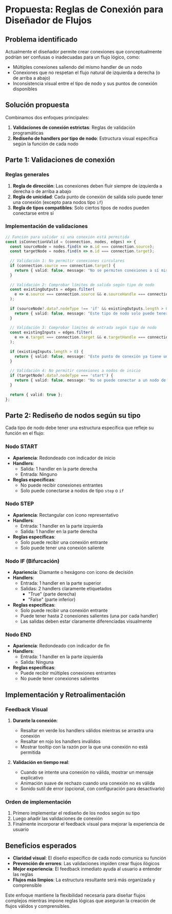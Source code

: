 # Propuesta: Reglas de Conexión para Diseñador de Flujos

## Problema identificado

Actualmente el diseñador permite crear conexiones que conceptualmente podrían ser confusas o inadecuadas para un flujo lógico, como:

- Múltiples conexiones saliendo del mismo handler de un nodo
- Conexiones que no respetan el flujo natural de izquierda a derecha (o de arriba a abajo)
- Inconsistencia visual entre el tipo de nodo y sus puntos de conexión disponibles

## Solución propuesta

Combinamos dos enfoques principales:

1. **Validaciones de conexión estrictas**: Reglas de validación programáticas
2. **Rediseño de handlers por tipo de nodo**: Estructura visual específica según la función de cada nodo

## Parte 1: Validaciones de conexión

### Reglas generales

1. **Regla de dirección**: Las conexiones deben fluir siempre de izquierda a derecha o de arriba a abajo
2. **Regla de unicidad**: Cada punto de conexión de salida solo puede tener una conexión (excepto para nodos tipo `if`)
3. **Regla de tipos compatibles**: Solo ciertos tipos de nodos pueden conectarse entre sí

### Implementación de validaciones

```typescript
// Función para validar si una conexión está permitida
const isConnectionValid = (connection, nodes, edges) => {
  const sourceNode = nodes.find(n => n.id === connection.source);
  const targetNode = nodes.find(n => n.id === connection.target);
  
  // Validación 1: No permitir conexiones circulares
  if (connection.source === connection.target) {
    return { valid: false, message: "No se permiten conexiones a sí mismo" };
  }
  
  // Validación 2: Comprobar límites de salida según tipo de nodo
  const existingOutputs = edges.filter(
    e => e.source === connection.source && e.sourceHandle === connection.sourceHandle
  );
  
  if (sourceNode?.data?.nodeType !== 'if' && existingOutputs.length > 0) {
    return { valid: false, message: "Este tipo de nodo solo puede tener una conexión por punto de salida" };
  }
  
  // Validación 3: Comprobar límites de entrada según tipo de nodo
  const existingInputs = edges.filter(
    e => e.target === connection.target && e.targetHandle === connection.targetHandle
  );
  
  if (existingInputs.length > 0) {
    return { valid: false, message: "Este punto de conexión ya tiene una entrada" };
  }
  
  // Validación 4: No permitir conexiones a nodos de inicio
  if (targetNode?.data?.nodeType === 'start') {
    return { valid: false, message: "No se puede conectar a un nodo de inicio" };
  }
  
  return { valid: true };
};
```

## Parte 2: Rediseño de nodos según su tipo

Cada tipo de nodo debe tener una estructura específica que refleje su función en el flujo:

### Nodo START
- **Apariencia**: Redondeado con indicador de inicio
- **Handlers**:
  - Salida: 1 handler en la parte derecha
  - Entrada: Ninguno
- **Reglas específicas**:
  - No puede recibir conexiones entrantes
  - Solo puede conectarse a nodos de tipo `step` o `if`

### Nodo STEP
- **Apariencia**: Rectangular con icono representativo
- **Handlers**:
  - Entrada: 1 handler en la parte izquierda
  - Salida: 1 handler en la parte derecha
- **Reglas específicas**:
  - Solo puede recibir una conexión entrante
  - Solo puede tener una conexión saliente

### Nodo IF (Bifurcación)
- **Apariencia**: Diamante o hexágono con icono de decisión
- **Handlers**:
  - Entrada: 1 handler en la parte superior
  - Salidas: 2 handlers claramente etiquetados
    - "True" (parte derecha)
    - "False" (parte inferior)
- **Reglas específicas**:
  - Solo puede recibir una conexión entrante
  - Puede tener hasta 2 conexiones salientes (una por cada handler)
  - Las salidas deben estar claramente diferenciadas visualmente

### Nodo END
- **Apariencia**: Redondeado con indicador de fin
- **Handlers**:
  - Entrada: 1 handler en la parte izquierda
  - Salida: Ninguna
- **Reglas específicas**:
  - Puede recibir múltiples conexiones entrantes
  - No puede tener conexiones salientes

## Implementación y Retroalimentación

### Feedback Visual

1. **Durante la conexión**:
   - Resaltar en verde los handlers válidos mientras se arrastra una conexión
   - Resaltar en rojo los handlers inválidos
   - Mostrar tooltip con la razón por la que una conexión no está permitida

2. **Validación en tiempo real**:
   - Cuando se intente una conexión no válida, mostrar un mensaje explicativo
   - Animación suave de rechazo cuando una conexión no es válida
   - Sonido sutil de error (opcional, con configuración para desactivarlo)

### Orden de implementación

1. Primero implementar el rediseño de los nodos según su tipo
2. Luego añadir las validaciones de conexión
3. Finalmente incorporar el feedback visual para mejorar la experiencia de usuario

## Beneficios esperados

- **Claridad visual**: El diseño específico de cada nodo comunica su función
- **Prevención de errores**: Las validaciones impiden crear flujos ilógicos
- **Mejor experiencia**: El feedback inmediato ayuda al usuario a entender las reglas
- **Flujos más limpios**: La estructura resultante será más organizada y comprensible

Este enfoque mantiene la flexibilidad necesaria para diseñar flujos complejos mientras impone reglas lógicas que aseguran la creación de flujos válidos y comprensibles.
